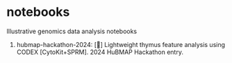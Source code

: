 # notebooks
Illustrative genomics data analysis notebooks

1. hubmap-hackathon-2024: [🍩] Lightweight thymus feature analysis using CODEX [CytoKit+SPRM]. 2024 HuBMAP Hackathon entry.
